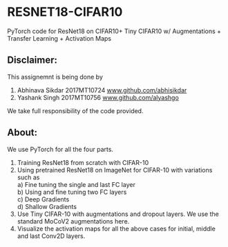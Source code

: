 # RESNET18-CIFAR10
PyTorch code for ResNet18 on CIFAR10+ Tiny CIFAR10 w/ Augmentations + Transfer Learning + Activation Maps
## Disclaimer:
This assignemnt is being done by
  1) Abhinava Sikdar 2017MT10724 www.github.com/abhisikdar
  2) Yashank Singh 2017MT10756 www.github.com/alyashgo

We take full responsibility of the code provided.

## About:
We use PyTorch for all the four parts.
  1) Training ResNet18 from scratch with CIFAR-10
  2) Using pretrained ResNet18 on ImageNet for CIFAR-10 with variations such as <br />
    a) Fine tuning the single and last FC layer <br />
    b) Using and fine tuning two FC layers <br />
    c) Deep Gradients <br />
    d) Shallow Gradients
  3) Use Tiny CIFAR-10 with augmentations and dropout layers. We use the standard MoCoV2 augmentations here.
  4) Visualize the activation maps for all the above cases for initial, middle and last Conv2D layers.

